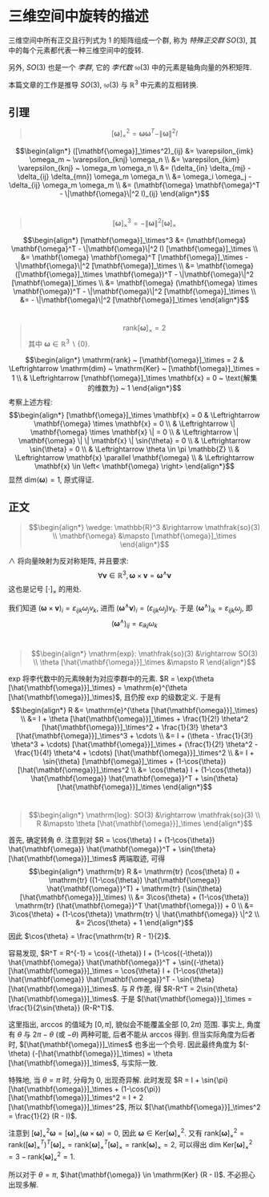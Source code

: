 # 三维空间中旋转的描述

三维空间中所有正交且行列式为 $1$ 的矩阵组成一个群, 称为 *特殊正交群* $SO(3)$,
其中的每个元素都代表一种三维空间中的旋转.

另外, $SO(3)$ 也是一个 *李群*, 它的 *李代数* $\mathfrak{so}(3)$ 中的元素是轴角向量的外积矩阵.

本篇文章的工作是推导 $SO(3)$, $\mathfrak{so}(3)$ 与 $\mathbb{R}^3$ 中元素的互相转换.

## 引理

> $$[\mathbf{\omega}]_\times^2 = \mathbf{\omega} \mathbf{\omega}^T - \|\mathbf{\omega}\|^2 I$$

$$\begin{align*}
([\mathbf{\omega}]_\times^2)_{ij} &= \varepsilon_{imk} \omega_m ~ \varepsilon_{knj} \omega_n \\
                                  &= \varepsilon_{kim} \varepsilon_{knj} ~ \omega_m \omega_n \\
                                  &= (\delta_{in} \delta_{mj} - \delta_{ij} \delta_{mn}) \omega_m \omega_n \\
                                  &= \omega_i \omega_j - \delta_{ij} \omega_m \omega_m \\
                                  &= (\mathbf{\omega} \mathbf{\omega}^T - \|\mathbf{\omega}\|^2 I)_{ij}
\end{align*}$$
<br/>


> $$[\mathbf{\omega}]_\times^3 = - \|\mathbf{\omega}\|^2 [\mathbf{\omega}]_\times$$

$$\begin{align*}
[\mathbf{\omega}]_\times^3 &= (\mathbf{\omega} \mathbf{\omega}^T - \|\mathbf{\omega}\|^2 I) [\mathbf{\omega}]_\times \\
                           &= \mathbf{\omega} \mathbf{\omega}^T [\mathbf{\omega}]_\times - \|\mathbf{\omega}\|^2 [\mathbf{\omega}]_\times \\
                           &= \mathbf{\omega} ([\mathbf{\omega}]_\times \mathbf{\omega})^T - \|\mathbf{\omega}\|^2 [\mathbf{\omega}]_\times \\
                           &= \mathbf{\omega} (\mathbf{\omega} \times \mathbf{\omega})^T - \|\mathbf{\omega}\|^2 [\mathbf{\omega}]_\times \\
                           &= - \|\mathbf{\omega}\|^2 [\mathbf{\omega}]_\times
\end{align*}$$
<br/>


> $$\mathrm{rank} [\mathbf{\omega}]_\times = 2$$
> 其中 $\mathbf{\omega} \in \mathbb{R}^3 \backslash \{0\}$.

$$\begin{align*}
\mathrm{rank} ~ [\mathbf{\omega}]_\times = 2 & \Leftrightarrow \mathrm{dim} ~ \mathrm{Ker} ~ [\mathbf{\omega}]_\times = 1 \\
& \Leftrightarrow [\mathbf{\omega}]_\times \mathbf{x} = 0 ~ \text{解集的维数为} ~ 1
\end{align*}$$
考察上述方程:
$$\begin{align*}
[\mathbf{\omega}]_\times \mathbf{x} = 0 & \Leftrightarrow \mathbf{\omega} \times \mathbf{x} = 0 \\
& \Leftrightarrow \| \mathbf{\omega} \times \mathbf{x} \| = 0 \\
& \Leftrightarrow \| \mathbf{\omega} \| \| \mathbf{x} \| \sin{\theta} = 0 \\
& \Leftrightarrow \sin{\theta} = 0 \\
& \Leftrightarrow \theta \in \pi \mathbb{Z} \\
& \Leftrightarrow \mathbf{x} \parallel \mathbf{\omega} \\
& \Leftrightarrow \mathbf{x} \in \left< \mathbf{\omega} \right>
\end{align*}$$
显然 $\mathrm{dim} \left< \mathbf{\omega} \right> = 1$, 原式得证.

## 正文

> $$\begin{align*}
> \wedge: \mathbb{R}^3    &\rightarrow \mathfrak{so}(3)         \\
>         \mathbf{\omega} &\mapsto     [\mathbf{\omega}]_\times
> \end{align*}$$

$\wedge$ 将向量映射为反对称矩阵, 并且要求:
$$\forall \mathbf{v} \in \mathbb{R}^3, \mathbf{\omega} \times \mathbf{v} = \mathbf{\omega}^\wedge \mathbf{v}$$
这也是记号 $[\cdot]_\times$ 的用处.

我们知道 $(\mathbf{\omega} \times \mathbf{v})_i = \varepsilon_{ijk} \omega_j v_k$,
进而 $(\mathbf{\omega}^\wedge \mathbf{v})_i = (\varepsilon_{ijk} \omega_j) v_k$.
于是 $(\mathbf{\omega}^\wedge)_{ik} = \varepsilon_{ijk} \omega_j$, 即
$$(\mathbf{\omega}^\wedge)_{ij} = \varepsilon_{ikj} \omega_k$$
<br/>


> $$\begin{align*}
> \mathrm{exp}: \mathfrak{so}(3)                      &\rightarrow  SO(3) \\
>               \theta [\hat{\mathbf{\omega}}]_\times &\mapsto      R
> \end{align*}$$

$\mathrm{exp}$ 将李代数中的元素映射为对应李群中的元素.
$R = \exp{\theta [\hat{\mathbf{\omega}}]_\times} = \mathrm{e}^{\theta [\hat{\mathbf{\omega}}]_\times}$,
且仍按 $\mathrm{exp}$ 的级数定义.
于是有
$$\begin{align*}
R &= \mathrm{e}^{\theta [\hat{\mathbf{\omega}}]_\times} \\
  &= I + \theta [\hat{\mathbf{\omega}}]_\times + \frac{1}{2!} \theta^2 [\hat{\mathbf{\omega}}]_\times^2
       + \frac{1}{3!} \theta^3 [\hat{\mathbf{\omega}}]_\times^3 + \cdots \\
  &= I + (\theta - \frac{1}{3!} \theta^3 + \cdots) [\hat{\mathbf{\omega}}]_\times
       + (\frac{1}{2!} \theta^2 - \frac{1}{4!} \theta^4 + \cdots) [\hat{\mathbf{\omega}}]_\times^2 \\
  &= I + \sin{\theta} [\mathbf{\omega}]_\times + (1-\cos{\theta}) [\hat{\mathbf{\omega}}]_\times^2 \\
  &= \cos{\theta} I + (1-\cos{\theta}) \hat{\mathbf{\omega}} \hat{\mathbf{\omega}}^T + \sin{\theta} [\hat{\mathbf{\omega}}]_\times
\end{align*}$$
<br/>


> $$\begin{align*}
> \mathrm{log}: SO(3) &\rightarrow  \mathfrak{so}(3) \\
>               R     &\mapsto      \theta [\hat{\mathbf{\omega}}]_\times
> \end{align*}$$

首先, 确定转角 $\theta$. 注意到对
$R = \cos{\theta} I + (1-\cos{\theta}) \hat{\mathbf{\omega}} \hat{\mathbf{\omega}}^T + \sin{\theta} [\hat{\mathbf{\omega}}]_\times$
两端取迹, 可得
$$\begin{align*}
\mathrm{tr} R &= \mathrm{tr} (\cos{\theta} I)
                 + \mathrm{tr} ((1-\cos{\theta}) \hat{\mathbf{\omega}} \hat{\mathbf{\omega}}^T)
                 + \mathrm{tr} (\sin{\theta} [\hat{\mathbf{\omega}}]_\times) \\
              &= 3\cos{\theta} + (1-\cos{\theta}) \mathrm{tr} (\hat{\mathbf{\omega}}^T \hat{\mathbf{\omega}}) + 0 \\
              &= 3\cos{\theta} + (1-\cos{\theta}) \mathrm{tr} \| \hat{\mathbf{\omega}} \|^2 \\
              &= 2\cos{\theta} + 1
\end{align*}$$
因此 $\cos{\theta} = \frac{\mathrm{tr} R - 1}{2}$.

容易发现,
$R^T = R^{-1}
= \cos{(-\theta)} I + (1-\cos{(-\theta)}) \hat{\mathbf{\omega}} \hat{\mathbf{\omega}}^T + \sin{(-\theta)} [\hat{\mathbf{\omega}}]_\times
= \cos{\theta} I + (1-\cos{\theta}) \hat{\mathbf{\omega}} \hat{\mathbf{\omega}}^T - \sin{\theta} [\hat{\mathbf{\omega}}]_\times$.
与 $R$ 作差, 得 $R-R^T = 2\sin{\theta} [\hat{\mathbf{\omega}}]_\times$.
于是 $[\hat{\mathbf{\omega}}]_\times = \frac{1}{2\sin{\theta}} (R-R^T)$.

这里指出, $\mathrm{arccos}$ 的值域为 $[0,\pi]$, 貌似会不能覆盖全部 $[0, 2\pi)$ 范围.
事实上, 角度有 $\theta$ 与 $2\pi-\theta$ (或 $-\theta$) 两种可能, 后者不能从 $\mathrm{arccos}$ 得到.
但当实际角度为后者时, $[\hat{\mathbf{\omega}}]_\times$ 也多出一个负号.
因此最终角度为 $(-\theta) (-[\hat{\mathbf{\omega}}]_\times) = \theta [\hat{\mathbf{\omega}}]_\times$, 与实际一致.

特殊地, 当 $\theta = \pi$ 时, 分母为 $0$, 出现奇异解.
此时发现
$R = I + \sin{\pi} [\hat{\mathbf{\omega}}]_\times + (1-\cos{\pi}) [\hat{\mathbf{\omega}}]_\times^2
= I + 2 [\hat{\mathbf{\omega}}]_\times^2$,
所以 $[\hat{\mathbf{\omega}}]_\times^2 = \frac{1}{2} (R - I)$.

注意到
$[\mathbf{\omega}]_\times^2 \mathbf{\omega}
= [\mathbf{\omega}]_\times (\mathbf{\omega} \times \mathbf{\omega})
= 0$,
因此 $\mathbf{\omega} \in \mathrm{Ker} [\mathbf{\omega}]_\times^2$.
又有
$\mathrm{rank} [\mathbf{\omega}]_\times^2
= \mathrm{rank} ([\mathbf{\omega}]_\times^T)^T [\mathbf{\omega}]_\times
= \mathrm{rank} [\mathbf{\omega}]_\times^T [\mathbf{\omega}]_\times
= \mathrm{rank} [\mathbf{\omega}]_\times
= 2$,
可以得出 $\mathrm{dim} ~ \mathrm{Ker} [\mathbf{\omega}]_\times^2 = 3 - \mathrm{rank} [\mathbf{\omega}]_\times^2 = 1$.

所以对于 $\theta = \pi$, $\hat{\mathbf{\omega}} \in \mathrm{Ker} (R - I)$.
不必担心出现多解.
